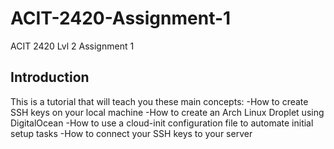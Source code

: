 # ACIT-2420-Assignment-1
ACIT 2420 Lvl 2 Assignment 1

## Introduction
This is a tutorial that will teach you these main concepts:
  -How to create SSH keys on your local machine
  -How to create an Arch Linux Droplet using DigitalOcean
  -How to use a cloud-init configuration file to automate initial setup tasks
  -How to connect your SSH keys to your server
